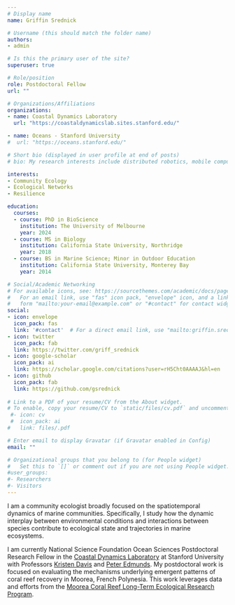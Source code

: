 ```yaml
---
# Display name
name: Griffin Srednick

# Username (this should match the folder name)
authors:
- admin

# Is this the primary user of the site?
superuser: true

# Role/position
role: Postdoctoral Fellow
url: ""

# Organizations/Affiliations
organizations:
- name: Coastal Dynamics Laboratory
  url: "https://coastaldynamicslab.sites.stanford.edu/"

- name: Oceans - Stanford University
#  url: "https://oceans.stanford.edu/"

# Short bio (displayed in user profile at end of posts)
# bio: My research interests include distributed robotics, mobile computing and programmable matter.

interests:
- Community Ecology
- Ecological Networks
- Resilience

education:
  courses:
  - course: PhD in BioScience
    institution: The University of Melbourne
    year: 2024
  - course: MS in Biology
    institution: California State University, Northridge
    year: 2018
  - course: BS in Marine Science; Minor in Outdoor Education
    institution: California State University, Monterey Bay
    year: 2014

# Social/Academic Networking
# For available icons, see: https://sourcethemes.com/academic/docs/page-builder/#icons
#   For an email link, use "fas" icon pack, "envelope" icon, and a link in the
#   form "mailto:your-email@example.com" or "#contact" for contact widget.
social:
- icon: envelope
  icon_pack: fas
  link: '#contact'  # For a direct email link, use "mailto:griffin.srednick@gmail.com".
- icon: twitter
  icon_pack: fab
  link: https://twitter.com/griff_srednick
- icon: google-scholar
  icon_pack: ai
  link: https://scholar.google.com/citations?user=rH5Cht0AAAAJ&hl=en
- icon: github
  icon_pack: fab
  link: https://github.com/gsrednick
  
# Link to a PDF of your resume/CV from the About widget.
# To enable, copy your resume/CV to `static/files/cv.pdf` and uncomment the lines below.
 #- icon: cv
 #  icon_pack: ai
#   link: files/.pdf

# Enter email to display Gravatar (if Gravatar enabled in Config)
email: ""

# Organizational groups that you belong to (for People widget)
#   Set this to `[]` or comment out if you are not using People widget.
#user_groups:
#- Researchers
#- Visitors
---
```


I am a community ecologist broadly focused on the spatiotemporal dynamics of marine communities. Specifically, I study how the dynamic interplay between environmental conditions and interactions between species contribute to ecological state and trajectories in marine ecosystems. 

I am currently National Science Foundation Ocean Sciences Postdoctoral Research Fellow in the [Coastal Dynamics Laboratory](https://faculty.sites.uci.edu/davis/) at Stanford University with Professors [Kristen Davis](https://coastaldynamicslab.sites.stanford.edu/people/kristen-davis) and [Peter Edmunds](https://mcr.lternet.edu/people/peter-edmunds). My postdoctoral work is focused on evaluating the mechanisms underlying emergent patterns of coral reef recovery in Moorea, French Polynesia. This work leverages data and efforts from the [Moorea Coral Reef Long-Term Ecological Research Program](https://mcr.lternet.edu/).


